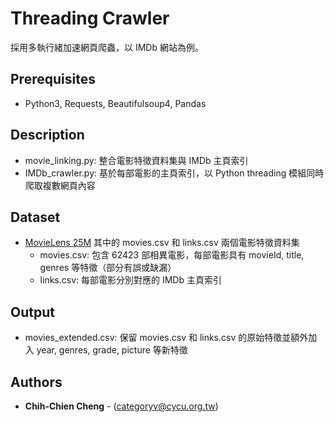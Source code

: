 # Threading Crawler
採用多執行緒加速網頁爬蟲，以 IMDb 網站為例。

## Prerequisites
- Python3, Requests, Beautifulsoup4, Pandas

## Description
- movie_linking.py: 整合電影特徵資料集與 IMDb 主頁索引
- IMDb_crawler.py: 基於每部電影的主頁索引，以 Python threading 模組同時爬取複數網頁內容

## Dataset
- [MovieLens 25M](https://grouplens.org/datasets/movielens/25m) 其中的 movies.csv 和 links.csv 兩個電影特徵資料集
  - movies.csv: 包含 62423 部相異電影，每部電影具有 movieId, title, genres 等特徵（部分有誤或缺漏）
  - links.csv: 每部電影分別對應的 IMDb 主頁索引

## Output
- movies_extended.csv: 保留 movies.csv 和 links.csv 的原始特徵並額外加入 year, genres, grade, picture 等新特徵

## Authors
* **Chih-Chien Cheng** - (categoryv@cycu.org.tw)
